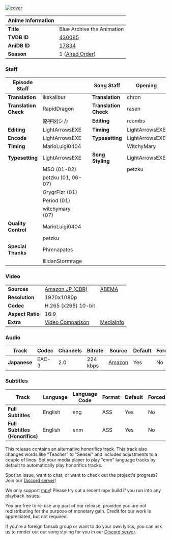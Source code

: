 [![cover][cover-art]][anidb-id]

| Anime Information |                               |
| ----------------- | ----------------------------- |
| **Title**         | Blue Archive the Animation    |
| **TVDB ID**       | [430095][tvdb-id]             |
| **AniDB ID**      | [17834][anidb-id]             |
| **Season**        | 1 ([Aired Order][tvdb-order]) |

### Staff

| Episode Staff         |                    |     | Song Staff            | Opening        | Ending         |
| --------------------- | ------------------ | --- | --------------------- | -------------- | -------------- |
| **Translation**       | ikskalibur         |     | **Translation**       | chron          | chron          |
| **Translation Check** | RapidDragon        |     | **Translation Check** | rasen          | rasen          |
|                       | 路宇図シカ         |     | **Editing**           | rcombs         | rcombs         |
| **Editing**           | LightArrowsEXE     |     | **Timing**            | LightArrowsEXE | LightArrowsEXE |
| **Encode**            | LightArrowsEXE     |     | **Typesetting**       | LightArrowsEXE | JohnnyZB       |
| **Timing**            | MarioLuigi0404     |     |                       | WitchyMary     |                |
| **Typesetting**       | LightArrowsEXE     |     | **Song Styling**      | LightArrowsEXE | LightArrowsEXE |
|                       | MSO (01-02)        |     |                       | petzku         | petzku         |
|                       | petzku (01, 06-07) |     |                       |                |                |
|                       | GrygrFlzr (01)     |     |                       |                |                |
|                       | Period (01)        |     |                       |                |                |
|                       | witchymary (07)    |     |                       |                |                |
| **Quality Control**   | MarioLuigi0404     |     |                       |                |                |
|                       | petzku             |     |                       |                |                |
| **Special Thanks**    | Phrenapates        |     |                       |                |                |
|                       | IllidanStormrage   |     |                       |                |                |

### Video

|                  |                              |                        |
| ---------------- | ---------------------------- | ---------------------- |
| **Sources**      | [Amazon JP (CBR)][amazon]    | [ABEMA][abema]         |
| **Resolution**   | 1920x1080p                   |                        |
| **Codec**        | H.265 (x265) 10-bit          |                        |
| **Aspect Ratio** | 16:9                         |                        |
| **Extra**        | [Video Comparison][slowpics] | [MediaInfo][mediainfo] |

### Audio

| Track        | Codec | Channels | Bitrate  | Source           | Default | Forced |
| ------------ | ----- | -------- | -------- | ---------------- | ------- | ------ |
| **Japanese** | EAC-3 | 2.0      | 224 kbps | [Amazon][amazon] | Yes     | No     |

### Subtitles

| Track                           | Language | Language Code | Format | Default | Forced |
| ------------------------------- | -------- | ------------- | ------ | ------- | ------ |
| **Full Subtitles**              | English  | eng           | ASS    | Yes     | No     |
| **Full Subtitles (Honorifics)** | English  | enm           | ASS    | Yes     | No     |

This release contains an alternative honorifics track.
This track also changes words like "Teacher" to "Sensei" and includes adjustments to a couple of lines.
Set your media player to play "enm" language tracks by default to automatically play honorifics tracks.

Spot an issue, want to chat, or want to check out the project's progress? Join our [Discord server][discord]!

We only support [mpv][]! Please try out a recent mpv build if you run into any playback issues.

You are free to re-use any part of our release,
provided you are not redistributing for the purpose of monetary gain.
Credit for our work is appreciated, but not required.

If you're a foreign fansub group or want to do your own lyrics,
you can ask us to render out our song styling for you in our [Discord server][discord].

[//]: <> (Info)
[cover-art]: https://cdn-eu.anidb.net/images/main/298708.jpg
[tvdb-id]: https://thetvdb.com/series/blue-archive-the-animation
[anidb-id]: https://anidb.net/anime/17834
[tvdb-order]: https://thetvdb.com/series/blue-archive-the-animation/allseasons/official

[//]: <> (Sources)
[amazon]: https://nyaa.si/?f=0&c=0_0&q=Blue+Archive+The+Animation+1080p+WEB+NanDesuKa+AMZN
[abema]: https://nyaa.si/?f=0&c=0_0&q=Ioroid+Blue+Archive+the+Animation+ABEMA+WEB-DL

[//]: <> (Encode info)
[slowpics]: https://slow.pics/c/1GXUOKNh
[mediainfo]: https://paste2.org/5s8jUaDL

[//]: <> (Other)
[discord]: https://discord.gg/dk7aadV
[mpv]: https://mpv.io/
